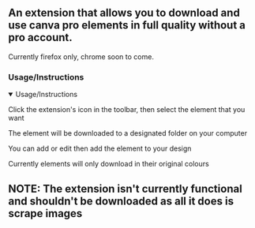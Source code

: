 ## An extension that allows you to download and use canva pro elements in full quality without a pro account.
Currently firefox only, chrome soon to come.

### Usage/Instructions
<details open>
  <summary>Usage/Instructions</summary>

Click the extension's icon in the toolbar, then select the element that you want

The element will be downloaded to a designated folder on your computer

You can add or edit then add the element to your design

Currently elements will only download in their original colours
</details>

## NOTE: The extension isn't currently functional and shouldn't be downloaded as all it does is scrape images
